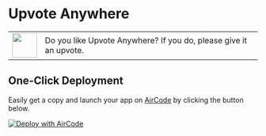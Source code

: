 # Upvote Anywhere

<table>
  <tr>
    <td valign="center"><a href="https://wp2aqcqkj5.us.aircode.run/upvote?id=64dc3a330fa968996d352dbd&redirect=https://github.com/akira-cn/upvote-anywhere"><img src="https://wp2aqcqkj5.us.aircode.run/show?id=64dc3a330fa968996d352dbd&noborder=1" width="50"></a> </td><td>Do you like Upvote Anywhere? If you do, please give it an upvote. </td>
  </tr>
</table>

## One-Click Deployment

Easily get a copy and launch your app on [AirCode](https://aircode.io/) by clicking the button below.

[![Deploy with AirCode](https://aircode.io/aircode-deploy-button.svg)](https://aircode.io/dashboard?owner=akira-cn&repo=upvote-anywhere&branch=main&path=&appname=upvote)
